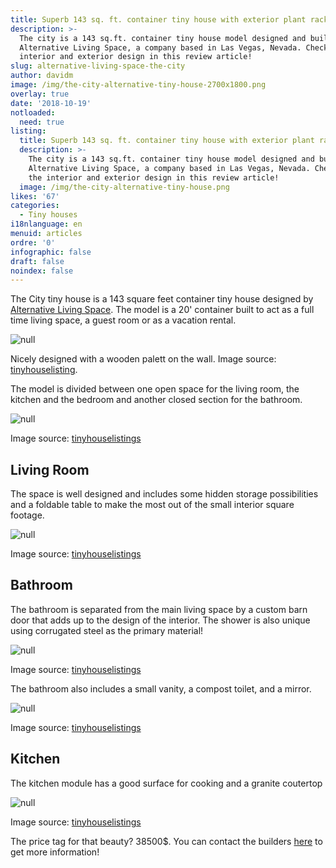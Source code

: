 ```yaml
---
title: Superb 143 sq. ft. container tiny house with exterior plant racks
description: >-
  The city is a 143 sq.ft. container tiny house model designed and built by
  Alternative Living Space, a company based in Las Vegas, Nevada. Check out the
  interior and exterior design in this review article! 
slug: alternative-living-space-the-city
author: davidm
image: /img/the-city-alternative-tiny-house-2700x1800.png
overlay: true
date: '2018-10-19'
notloaded:
  need: true
listing:
  title: Superb 143 sq. ft. container tiny house with exterior plant racks
  description: >-
    The city is a 143 sq.ft. container tiny house model designed and built by
    Alternative Living Space, a company based in Las Vegas, Nevada. Check out
    the interior and exterior design in this review article! 
  image: /img/the-city-alternative-tiny-house.png
likes: '67'
categories:
  - Tiny houses
i18nlanguage: en
menuid: articles
ordre: '0'
infographic: false
draft: false
noindex: false
---
```

The City tiny house is a 143 square feet container tiny house designed by [Alternative Living Space](https://www.alternativelivingspaces.com/). The model is a 20' container built to act as a full time living space, a guest room or as a vacation rental.

![null](/img/exterior_city_1.jpg)

<span class="figcaption">Nicely designed with a wooden palett on the wall. Image source: [tinyhouselisting](https://tinyhouselistings.com/listings/container-luxury-living-space-model-the-city). </span>

The model is divided between one open space for the living room, the kitchen and the bedroom and another closed section for the bathroom.

![null](/img/full_view_1.jpg)

<span class="figcaption">Image source: [tinyhouselistings](https://tinyhouselistings.com/listings/container-luxury-living-space-model-the-city)</span>

## Living Room

The space is well designed and includes some hidden storage possibilities and a foldable table to make the most out of the small interior square footage.

![null](/img/special_feature_city_1.jpg)

<span class="figcaption">Image source: [tinyhouselistings](https://tinyhouselistings.com/listings/container-luxury-living-space-model-the-city)</span>

## Bathroom

The bathroom is separated from the main living space by a custom barn door that adds up to the design of the interior. The shower is also unique using corrugated steel as the primary material!

![null](/img/shower_city_1.jpg)

<span class="figcaption">Image source: [tinyhouselistings](https://tinyhouselistings.com/listings/container-luxury-living-space-model-the-city)</span>

The bathroom also includes a small vanity, a compost toilet, and a mirror.

![null](/img/bathroom_city_1.jpg)

<span class="figcaption">Image source: [tinyhouselistings](https://tinyhouselistings.com/listings/container-luxury-living-space-model-the-city)</span>

## Kitchen

The kitchen module has a good surface for cooking and a granite coutertop

![null](/img/kitchen_city_1.jpg)

<span class="figcaption">Image source: [tinyhouselistings](https://tinyhouselistings.com/listings/container-luxury-living-space-model-the-city)</span>

The price tag for that beauty? 38500$. You can contact the builders [here](https://www.alternativelivingspaces.com/) to get more information!
